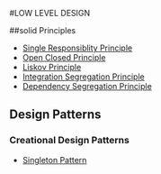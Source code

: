 #LOW LEVEL DESIGN 

##solid Principles
- [Single Responsiblity Principle]()
- [Open Closed Principle ]()
- [Liskov Principle]()
- [Integration Segregation Principle]()
- [Dependency Segregation Principle]()

## Design Patterns
  ### Creational Design Patterns
  - [Singleton Pattern]()
    
